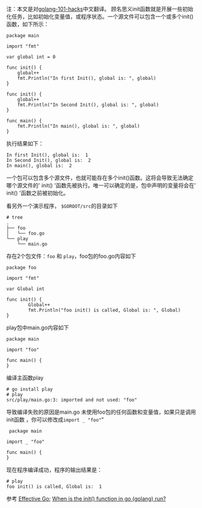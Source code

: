 注：本文是对[golang-101-hacks](https://nanxiao.gitbooks.io/golang-101-hacks/)中文翻译。
顾名思义init函数就是开展一些初始化任务，比如初始化变量值，或程序状态。一个源文件可以包含一个或多个init()函数，如下所示：
```
package main

import "fmt"

var global int = 0

func init() {
    global++
    fmt.Println("In first Init(), global is: ", global)
}

func init() {
    global++
    fmt.Println("In Second Init(), global is: ", global)
}

func main() {
    fmt.Println("In main(), global is: ", global)
}

```
执行结果如下：
```
In first Init(), global is:  1
In Second Init(), global is:  2
In main(), global is:  2

```
一个包可以包含多个源文件，也就可能存在多个init()函数。这将会导致无法确定哪个源文件的' init() '函数先被执行。唯一可以确定的是，包中声明的变量将会在' init() '函数之前被初始化。

看另外一个演示程序， `$GOROOT/src`的目录如下


```
# tree
.
├── foo
│   └── foo.go
└── play
    └── main.go

```
存在2个包文件：`foo` 和 `play`，foo包的foo.go内容如下

```
package foo

import "fmt"

var Global int

func init() {
        Global++
        fmt.Println("foo init() is called, Global is: ", Global)
}

```
play包中main.go内容如下

```
package main

import "foo"

func main() {
}

```
编译主函数play

```
# go install play
# play
src/play/main.go:3: imported and not used: "foo"
```
导致编译失败的原因是main.go 未使用foo包的任何函数和变量值，如果只是调用init函数 ，你可以修改成`import _ "foo"`"
```
 package main

import _ "foo"

func main() {
}

```
现在程序编译成功，程序的输出结果是：

```
# play
foo init() is called, Global is:  1

```

参考
[Effective Go](https://golang.org/doc/effective_go.html#init);
[When is the init() function in go (golang) run?](http://stackoverflow.com/questions/24790175/when-is-the-init-function-in-go-golang-run)

